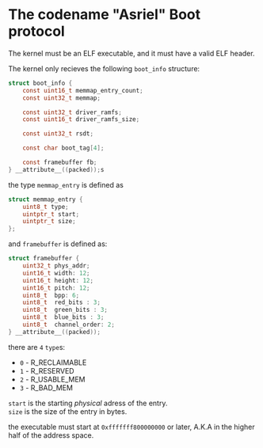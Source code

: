 # The codename "Asriel" Boot protocol
The kernel must be an ELF executable, and it must have a valid ELF header.

The kernel only recieves the following `boot_info` structure:
```c
struct boot_info {
    const uint16_t memmap_entry_count;
    const uint32_t memmap;

    const uint32_t driver_ramfs;
    const uint16_t driver_ramfs_size;

    const uint32_t rsdt;

    const char boot_tag[4];

    const framebuffer fb;
} __attribute__((packed));s
```

the type `memmap_entry` is defined as
```c
struct memmap_entry {
    uint8_t type;
    uintptr_t start;
    uintptr_t size;
};
```

and `framebuffer` is defined as:
```c
struct framebuffer {
    uint32_t phys_addr;
    uint16_t width: 12;
    uint16_t height: 12;
    uint16_t pitch: 12;
    uint8_t  bpp: 6;
    uint8_t  red_bits : 3;
    uint8_t  green_bits : 3;
    uint8_t  blue_bits : 3;
    uint8_t  channel_order: 2;
} __attribute__((packed));
```

there are `4` `type`s:
* `0` - R_RECLAIMABLE
* `1` - R_RESERVED
* `2` - R_USABLE_MEM
* `3` - R_BAD_MEM

`start` is the starting *physical* adress of the entry.</br>
`size` is the size of the entry in bytes.

the executable must start at `0xfffffff800000000` or later, A.K.A in the higher half of the address space.